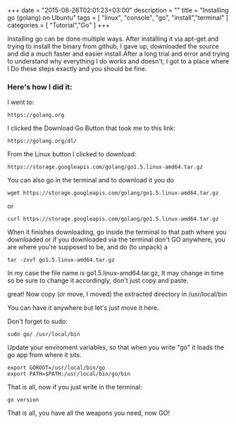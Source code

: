 +++
date = "2015-08-26T02:01:23+03:00"
description = ""
title = "Installing go (golang) on Ubuntu"
tags = [ "linux", "console", "go", "install","terminal" ]
categories = [ "Tutorial","Go" ]
+++

Installing go can be done multiple ways. After installing it via apt-get and trying to install the binary from github, I gave up, downloaded the source and did a much faster and easier install.After a long trial and error and trying to understand why everything I do works and doesn't, I got to a place where I Do these steps exactly and you should be fine.

### Here's how I did it:

I went to:
```
https://golang.org
```
I clicked the Download Go Button that took me to this link:
```
https://golang.org/dl/
```
From the Linux button I clicked to download:
```
https://storage.googleapis.com/golang/go1.5.linux-amd64.tar.gz
```
You can also go in the terminal and to download it you do
```
wget https://storage.googleapis.com/golang/go1.5.linux-amd64.tar.gz
```
or
```
curl https://storage.googleapis.com/golang/go1.5.linux-amd64.tar.gz
```
When it finishes downloading, go inside the terminal to that path where you downloaded or if you downloaded via the terminal don't GO anywhere, you are where you're supposed to be, and do (to unpack) a
```
tar -zxvf go1.5.linux-amd64.tar.gz
```
In my case the file name is go1.5.linux-amd64.tar.gz, It may change in time so be sure to change it accordingly, don't just copy and paste.


great! Now copy (or move, I moved) the extracted directory in /usr/local/bin

You can have it anywhere but let's just move it here.

Don't forget to sudo:
```
sudo go/ /usr/local/bin
```

Update your enviroment variables, so that when you write "go" it loads the go app from where it sits.
```
export GOROOT=/usr/local/bin/go
export PATH=$PATH:/usr/local/bin/go/bin
```

That is all, now if you just write in the terminal:
```
go version
```

That is all, you have all the weapons you need, now GO!

